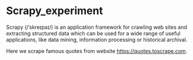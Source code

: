 # Scrapy_experiment
Scrapy (/ˈskreɪpaɪ/) is an application framework for crawling web sites and extracting structured data which can be used for a wide range of useful applications, like data mining, information processing or historical archival.

Here we scrape famous quotes from website https://quotes.toscrape.com.
